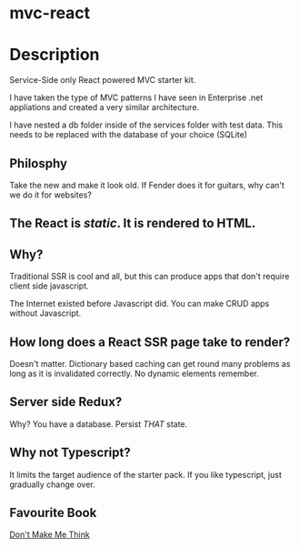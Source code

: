 # mvc-react

# Description
Service-Side only React powered MVC starter kit.

I have taken the type of MVC patterns I have seen in Enterprise .net appliations and created a very similar architecture.

I have nested a db folder inside of the services folder with test data. This needs to be replaced with the database of your choice (SQLite)

## Philosphy
Take the new and make it look old. If Fender does it for guitars, why can't we do it for websites?

The React is *static*. It is rendered to HTML.
--
## Why?
Traditional SSR is cool and all, but this can produce apps that don't require client side javascript.

The Internet existed before Javascript did. You can make CRUD apps without Javascript.

## How long does a React SSR page take to render?

Doesn't matter. Dictionary based caching can get round many problems as long as it is invalidated correctly. No dynamic elements remember.

## Server side Redux?

Why? You have a database. Persist *THAT* state.

## Why not Typescript?

It limits the target audience of the starter pack. If you like typescript, just gradually change over.

## Favourite Book

[Don't Make Me Think](https://en.wikipedia.org/wiki/Don%27t_Make_Me_Think)

